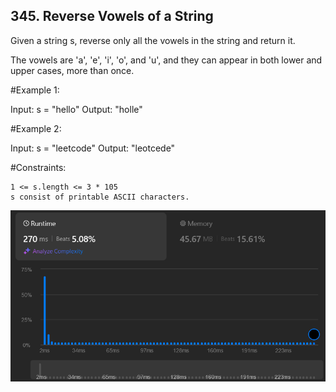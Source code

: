 ## 345. Reverse Vowels of a String

Given a string s, reverse only all the vowels in the string and return it.

The vowels are 'a', 'e', 'i', 'o', and 'u', and they can appear in both lower and upper cases, more than once.

#Example 1:

Input: s = "hello"
Output: "holle"

#Example 2:

Input: s = "leetcode"
Output: "leotcede"

#Constraints:

    1 <= s.length <= 3 * 105
    s consist of printable ASCII characters.

![alt text](image.png)
